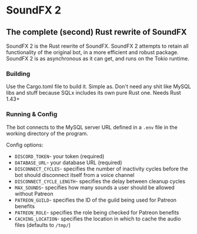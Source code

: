 # SoundFX 2
## The complete (second) Rust rewrite of SoundFX

SoundFX 2 is the Rust rewrite of SoundFX. SoundFX 2 attempts to retain all functionality of the original bot, in a more 
efficient and robust package. SoundFX 2 is as asynchronous as it can get, and runs on the Tokio runtime.

### Building

Use the Cargo.toml file to build it. Simple as. Don't need any shit like MySQL libs and stuff because SQLx includes its 
own pure Rust one. Needs Rust 1.43+

### Running & Config

The bot connects to the MySQL server URL defined in a `.env` file in the working directory of the program.

Config options:
* `DISCORD_TOKEN`- your token (required)
* `DATABASE_URL`- your database URL (required)
* `DISCONNECT_CYCLES`- specifies the number of inactivity cycles before the bot should disconnect itself from a voice channel
* `DISCONNECT_CYCLE_LENGTH`- specifies the delay between cleanup cycles
* `MAX_SOUNDS`- specifies how many sounds a user should be allowed without Patreon
* `PATREON_GUILD`- specifies the ID of the guild being used for Patreon benefits
* `PATREON_ROLE`- specifies the role being checked for Patreon benefits
* `CACHING_LOCATION`- specifies the location in which to cache the audio files (defaults to `/tmp/`)

